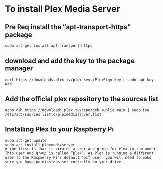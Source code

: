 # To install Plex Media Server

## Pre Req install the “apt-transport-https” package
```
sudo apt-get install apt-transport-https
```

## download and add the key to the package manager
```
curl https://downloads.plex.tv/plex-keys/PlexSign.key | sudo apt-key add -
```

## Add the official plex repository to the sources list
```
echo deb https://downloads.plex.tv/repo/deb public main | sudo tee /etc/apt/sources.list.d/plexmediaserver.list
```

## Installing Plex to your Raspberry Pi

```
sudo apt-get update
sudo apt install plexmediaserver
# The first is that it creates a user and group for Plex to run under. This user and group is called “plex“. As Plex is running a different user to the Raspberry Pi’s default “pi” user, you will need to make sure you have permissions set correctly on your drive.
```
